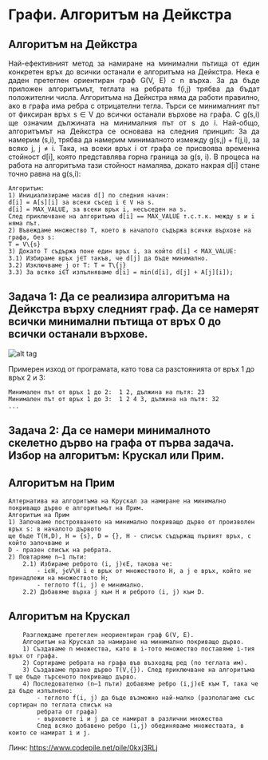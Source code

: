 # Графи. Алгоритъм на Дейкстра

## Алгоритъм на Дейкстра
<p align="justify">
Най-ефективният метод за намиране на минимални пътища от един конкретен връх до всички останали 
е алгоритъма на Дейкстра.
Нека е даден претеглен ориентиран граф G(V, E) с n върха. За да бъде приложен алгоритъмът, теглата на ребрата f(i,j) 
трябва да бъдат положителни числа. Алгоритъма на Дейкстра няма да работи правилно, ако в графа има ребра с отрицателни тегла. 
Търси се минималният път от фиксиран връх s ∈ V до всички останали върхове на графа. С g(s,i) ще означим дължината на минималния път от s до i. 
Най-общо, алгоритъмът на Дейкстра се основава на следния принцип: За да намерим (s,i), трябва да намерим минималното измежду g(s,j) + f(j,i), за всяко j, j ≠ i. Така, на всеки връх i от графа се присвоява временна стойност d[i], която представлява 
горна граница за g(s, i). В процеса на работа на алгоритъма тази стойност намалява, докато накрая d[i] стане точно равна на g(s,i):
</p>

```
Алгоритъм:
1) Инициализираме масив d[] по следния начин:  
d[i] = A[s][i] за всеки съсед i ∈ V на s.  
d[i] = MAX_VALUE, за всеки връх i, несъседен на s.  
След приключване на алгоритъма d[i] == MAX_VALUE т.с.т.к. между s и i няма път. 
2) Въвеждаме множество Т, което в началото съдържа всички върхове на графа, без s: 
T = V\{s} 
3) Докато T съдържа поне един връх i, за който d[i] < MAX_VALUE: 
3.1) Избираме връх j∈Т такъв, че d[j] да бъде минимално. 
3.2) Изключваме j от T: T = T\{j} 
3.3) За всяко i∈T изпълняваме d[i] = min(d[i], d[j] + A[j][i]); 
```

## Задача 1: Да се реализира алгоритъма на Дейкстра върху следният граф. Да се намерят всички минимални пътища от връх 0 до всички останали върхове.

![alt tag](https://github.com/milenaangelova1/DiscreteStructures/blob/master/Lab%204%20Graphs/images/graph1.PNG)

Примерен изход от програмата, като това са разстоянията от връх 1 до връх 2 и 3: 
```
Минимален път от връх 1 до 2:  1 2, дължина на пътя: 23 
Минимален път от връх 1 до 3:  1 2 4 3, дължина на пътя: 32 
...

```

## Задача 2: Да се намери минималното скелетно дърво на графа от първа задача. Избор на алгоритъм: Крускал или Прим.

## Алгоритъм на Прим
```
Алтернатива нa алгоритъма на Крускал за намиране на минимално покриващо дърво е алгоритъмът на Прим.  
Алгоритъм на Прим 
1) Започваме построяването на минимално покриващо дърво от произволен връх s: в началото дървото 
ще бъде T(H,D), H = {s}, D = {}, H - списък съдържащ първият връх, с който започваме и 
D - празен списък на ребрата. 
2) Повтаряме n–1 пъти:  
    2.1) Избираме реброто (i, j)ϵЕ, такова че: 
        - iϵH, jϵV\H i e връх от множеството H, a j e връх, който не принадлежи на множеството H; 
        - теглото f(i, j) е минимално. 
    2.2) Добавяме върха j към H и реброто (i, j) към D. 
```

## Алгоритъм на Крускал
```
    Разглеждаме претеглен неориентиран граф G(V, E).  
    Алгоритъм на Крускал за намиране на минимално покриващо дърво. 
    1) Създаваме n множества, като в i-тото множество поставяме i-тия връх от графа. 
    2) Сортираме ребрата на графа във възходящ ред (по теглата им). 
    3) Създаваме празно дърво T(V,{}). След приключване на алгоритъма T ще бъде търсеното покриващо дърво.  
    4) Последователно (n–1 пъти) добавяме ребро (i,j)ϵЕ към T, така че да бъде изпълнено: 
        - теглото f(i, j) да бъде възможно най-малко (разполагаме със сортиран по теглата списък на 
        ребрата от графа) 
        - върховете i и j да се намират в различни множества 
        След всяко добавено ребро (i,j) обединяваме множествата, в които се намират i и j.  
```

Линк: https://www.codepile.net/pile/0kxj3RLj
